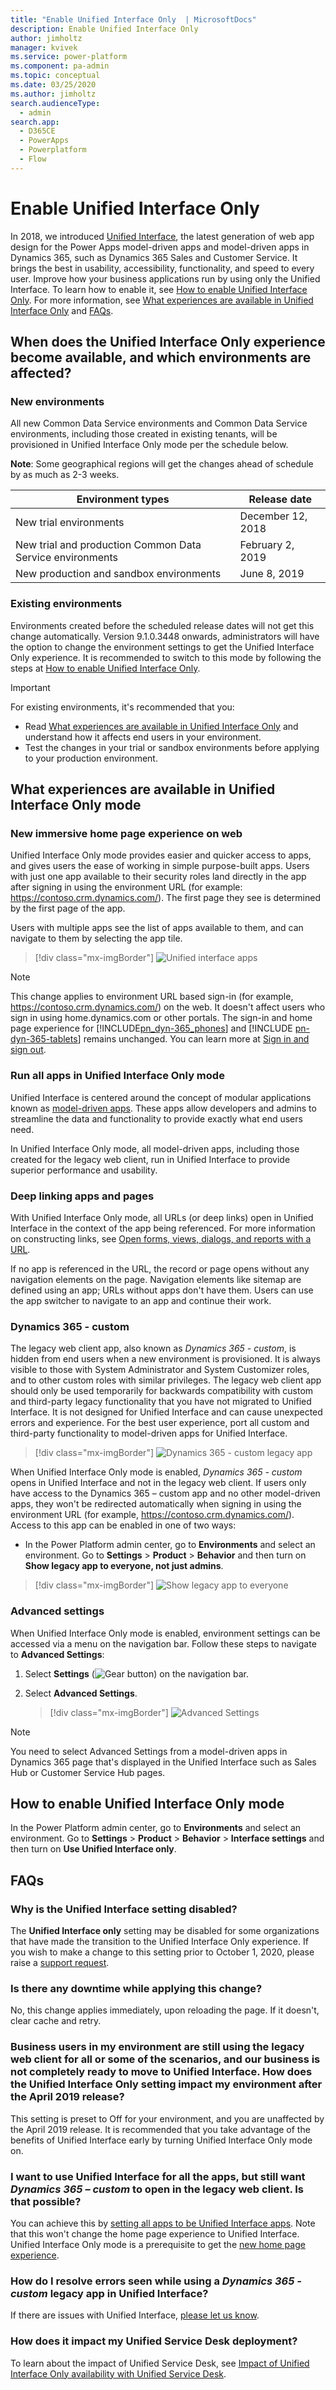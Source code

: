 ```yaml
---
title: "Enable Unified Interface Only  | MicrosoftDocs"
description: Enable Unified Interface Only
author: jimholtz
manager: kvivek
ms.service: power-platform
ms.component: pa-admin
ms.topic: conceptual
ms.date: 03/25/2020
ms.author: jimholtz
search.audienceType: 
  - admin
search.app:
  - D365CE
  - PowerApps
  - Powerplatform
  - Flow
---
```

# Enable Unified Interface Only

In 2018, we introduced [Unified Interface](https://docs.microsoft.com/powerapps/user/unified-interface), the latest generation of web app design for the Power Apps model-driven apps and model-driven apps in Dynamics 365, such as Dynamics 365 Sales and Customer Service. It brings the best in usability, accessibility, functionality, and speed to every user. Improve how your business applications run by using only the Unified Interface. To learn how to enable it, see [How to enable Unified Interface Only](#how-to-enable-unified-interface-only-mode). For more information, see [What experiences are available in Unified Interface Only](#what-experiences-are-available-in-unified-interface-only-mode) and [FAQs](#faqs).

## When does the Unified Interface Only experience become available, and which environments are affected?

### New environments

All new Common Data Service environments and Common Data Service environments, including those created in existing tenants, will be provisioned in Unified Interface Only mode per the schedule below. 

**Note**: Some geographical regions will get the changes ahead of schedule by as much as 2-3 weeks. 

|Environment types  |Release date  |
|---------|---------|
|New trial environments     | December 12, 2018         |
|New trial and production Common Data Service environments     | February 2, 2019        |
|New production and sandbox environments     | June 8, 2019       |

### Existing environments

Environments created before the scheduled release dates will not get this change automatically. Version 9.1.0.3448 onwards, administrators will have the option to change the environment settings to get the Unified Interface Only experience. It is recommended to switch to this mode by following the steps at [How to enable Unified Interface Only](#how-to-enable-unified-interface-only-mode).

> [!IMPORTANT]
> For existing environments, it's recommended that you:
>
> - Read [What experiences are available in Unified Interface Only](#what-experiences-are-available-in-unified-interface-only-mode) and understand how it affects end users in your environment. 
> - Test the changes in your trial or sandbox environments before applying to your production environment.

## What experiences are available in Unified Interface Only mode 

### New immersive home page experience on web

Unified Interface Only mode provides easier and quicker access to apps, and gives users the ease of working in simple purpose-built apps. Users with just one app available to their security roles land directly in the app after signing in using the environment URL (for example: https://contoso.crm.dynamics.com/). The first page they see is determined by the first page of the app. 

Users with multiple apps see the list of apps available to them, and can navigate to them by selecting the app tile. 

> [!div class="mx-imgBorder"] 
> ![Unified interface apps](media/uci-apps-home-page.png "Unified interface apps")

> [!NOTE]
> This change applies to environment URL based sign-in (for example, https://contoso.crm.dynamics.com/) on the web. It doesn't affect users who sign in using home.dynamics.com or other portals. The sign-in and home page experience for [!INCLUDE[pn_dyn-365_phones](../includes/pn-dyn-365-phones.md)] and [!INCLUDE [pn-dyn-365-tablets](../includes/pn-dyn-365-tablets.md)] remains unchanged. You can learn more at [Sign in and sign out](https://docs.microsoft.com/dynamics365/mobile-app/dynamics-365-phones-tablets-users-guide#sign-in-and-sign-out).

### Run all apps in Unified Interface Only mode

Unified Interface is centered around the concept of modular applications known as [model-driven apps](https://docs.microsoft.com/powerapps/maker/model-driven-apps/model-driven-app-overview). These apps allow developers and admins to streamline the data and functionality to provide exactly what end users need. 

In Unified Interface Only mode, all model-driven apps, including those created for the legacy web client, run in Unified Interface to provide superior performance and usability. 

### Deep linking apps and pages

With Unified Interface Only mode, all URLs (or deep links) open in Unified Interface in the context of the app being referenced. For more information on constructing links, see [Open forms, views, dialogs, and reports with a URL](https://docs.microsoft.com/powerapps/developer/model-driven-apps/open-forms-views-dialogs-reports-url).

If no app is referenced in the URL, the record or page opens without any navigation elements on the page. Navigation elements like sitemap are defined using an app; URLs without apps don't have them. Users can use the app switcher to navigate to an app and continue their work.

### Dynamics 365 - custom

The legacy web client app, also known as *Dynamics 365 - custom*, is hidden from end users when a new environment is provisioned. It is always visible to those with System Administrator and System Customizer roles, and to other custom roles with similar privileges. The legacy web client app should only be used temporarily for backwards compatibility with custom and third-party legacy functionality that you have not migrated to Unified Interface. It is not designed for Unified Interface and can cause unexpected errors and experience. For the best user experience, port all custom and third-party functionality to model-driven apps for Unified Interface.

> [!div class="mx-imgBorder"] 
> ![Dynamics 365 - custom legacy app](media/dynamics-365-custom.png "Dynamics 365 - custom legacy app")

When Unified Interface Only mode is enabled, *Dynamics 365 - custom* opens in Unified Interface and not in the legacy web client. If users only have access to the Dynamics 365 – custom app and no other model-driven apps, they won't be redirected automatically when signing in using the environment URL (for example, https://contoso.crm.dynamics.com/). Access to this app can be enabled in one of two ways:

- In the Power Platform admin center, go to **Environments** and select an environment. Go to **Settings** > **Product** > **Behavior** and then turn on **Show legacy app to everyone, not just admins**.

> [!div class="mx-imgBorder"] 
> ![Show legacy app to everyone](media/show-legacy-app-to-everyone.png "Show legacy app to everyone")

### Advanced settings

When Unified Interface Only mode is enabled, environment settings can be accessed via a menu on the navigation bar. Follow these steps to navigate to **Advanced Settings**:

1. Select **Settings** (![Gear button](media/selection-rule-gear-button.png "Gear button")) on the navigation bar. 
2. Select **Advanced Settings**.

   > [!div class="mx-imgBorder"] 
   > ![Advanced Settings](media/uci-advanced-settings.png "Advanced Settings")

> [!NOTE]
> You need to select Advanced Settings from a model-driven apps in Dynamics 365 page that's displayed in the Unified Interface such as Sales Hub or Customer Service Hub pages.

## How to enable Unified Interface Only mode

In the Power Platform admin center, go to **Environments** and select an environment. Go to **Settings** > **Product** > **Behavior** > **Interface settings** and then turn on **Use Unified Interface only**.

## FAQs

### Why is the Unified Interface setting disabled?

The **Unified Interface only** setting may be disabled for some organizations that have made the transition to the Unified Interface Only experience. If you wish to make a change to this setting prior to October 1, 2020, please raise a [support request](get-help-support.md). 

### Is there any downtime while applying this change?

No, this change applies immediately, upon reloading the page. If it doesn't, clear cache and retry.

### Business users in my environment are still using the legacy web client for all or some of the scenarios, and our business is not completely ready to move to Unified Interface. How does the Unified Interface Only setting impact my environment after the April 2019 release?

This setting is preset to Off for your environment, and you are unaffected by the April 2019 release. It is recommended that you take advantage of the benefits of Unified Interface early by turning Unified Interface Only mode on.

### I want to use Unified Interface for all the apps, but still want *Dynamics 365 – custom* to open in the legacy web client. Is that possible?

You can achieve this by [setting all apps to be Unified Interface apps](update-apps-to-unified-interface.md). Note that this won't change the home page experience to Unified Interface. Unified Interface Only mode is a prerequisite to get the [new home page experience](#new-immersive-home-page-experience-on-web).

### How do I resolve errors seen while using a *Dynamics 365 - custom* legacy app in Unified Interface?
If there are issues with Unified Interface, [please let us know](https://docs.microsoft.com/power-platform/admin/get-help-support).

### How does it impact my Unified Service Desk deployment?

To learn about the impact of Unified Service Desk, see [Impact of Unified Interface Only availability with Unified Service Desk](/dynamics365/customer-engagement/unified-service-desk/admin/unified-service-desk-system-requirements#impact-of-unified-interface-only-availability-with-unified-service-desk).

